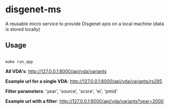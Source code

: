 # disgenet-ms
A reusable micro service to provide Disgenet apis on a local machine (data is stored locally)



## Usage

```

make run_app

```


**All VDA's**: http://127.0.0.1:8000/api/vda/variants

**Example url for a single VDA**: http://127.0.0.1:8000/api/vda/variants/rs295

**Filter parameters**: 'year', 'source', 'score', 'ei', 'pmid'

**Example url with a filter**: http://127.0.0.1:8000/api/vda/variants?year=2000


